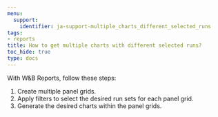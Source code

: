 ```yaml
---
menu:
  support:
    identifier: ja-support-multiple_charts_different_selected_runs
tags:
- reports
title: How to get multiple charts with different selected runs?
toc_hide: true
type: docs
---
```


With W&B Reports, follow these steps:

1. Create multiple panel grids.
2. Apply filters to select the desired run sets for each panel grid.
3. Generate the desired charts within the panel grids.